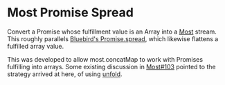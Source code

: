 # Most Promise Spread

Convert a Promise whose fulfillment value is an Array into a [Most](https://github.com/cujojs/most) stream. This roughly parallels [Bluebird's Promise.spread](http://bluebirdjs.com/docs/api/spread.html), which likewise flattens a fulfilled array value.

This was developed to allow most.concatMap to work with Promises fulfilling into arrays. Some existing discussion in [Most#103](https://github.com/cujojs/most/issues/103#issuecomment-78247645) pointed to the strategy arrived at here, of using [unfold](https://github.com/cujojs/most/blob/master/docs/api.md#mostunfold).
